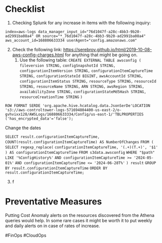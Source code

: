 # Checklist
1. Checking Splunk for any increase in items with the following inquiry:

```
index=aws-logs data_manager_input_id="76d1047f-a28c-4bb3-9b20-ad2991ba08a4" OR source="*_76d1047f-a28c-4bb3-9b20-ad2991ba08a4" aws_account_id=168806633334 userAgent="config.amazonaws.com"
```

2. Check the following link: https://serebrov.github.io/html/2019-10-08-aws-config-charges.html for anything that might be going on.
	1. Use the following table:
	`CREATE EXTERNAL TABLE awsconfig (`
    `fileversion STRING,`
    `configSnapshotId STRING,`
    `configurationItemVersion STRING,`
    `configurationItemCaptureTime STRING,`
    `configurationStateId BIGINT,`
    `awsAccountId STRING,`
    `configurationItemStatus STRING,`
    `resourceType STRING,`
    `resourceId STRING,`
    `resourceName STRING,`
    `ARN STRING,`
    `awsRegion STRING,`
    `availabilityZone STRING,`
    `configurationStateMd5Hash STRING,`
    `resourceCreationTime STRING`
`)`

`ROW FORMAT SERDE 'org.apache.hive.hcatalog.data.JsonSerDe'LOCATION 's3://aws-controltower-logs-571694804400-us-east-2/o-gvhvixx128/AWSLogs/168806633334/Config/us-east-1/'TBLPROPERTIES ('has_encrypted_data'='false');`

Change the dates

`SELECT result.configurationItemCaptureTime,`
       `COUNT(result.configurationItemCaptureTime) AS NumberOfChanges`
`FROM (`
      `SELECT regexp_replace(`
                `configurationItemCaptureTime, '(.+)(T.+)', '$1'`
             `) AS configurationItemCaptureTime`
      `FROM s3data.awsconfig`
      `WHERE "$path" LIKE '%ConfigHistory%'`
        `AND configurationItemCaptureTime >= '2024-05-01%'`
        `AND configurationItemCaptureTime <= '2024-06-28T%'`
     `) result`
`GROUP BY result.configurationItemCaptureTime`
`ORDER BY result.configurationItemCaptureTime;`

3. f

# Preventative Measures
Putting Cost Anomaly alerts on the resources discovered from the Athena queries would help. In some rare cases it might be worth it to put weekly and daily alerts on in case of rates of increase. 

#FinOps #CloudOps 